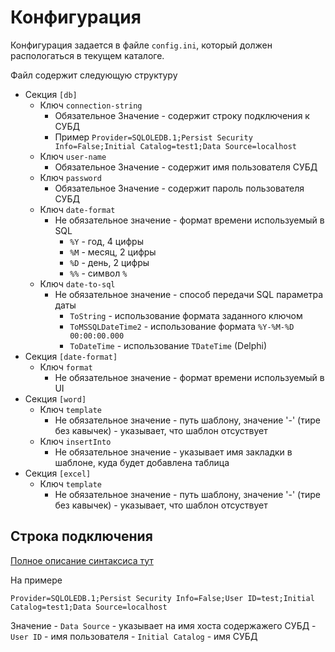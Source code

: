 ﻿Конфигурация
=====================

Конфигурация задается в файле `config.ini`, 
который должен распологаться в текущем каталоге.

Файл содержит следующую структуру

- Секция `[db]`
    - Ключ `connection-string`
        - Обязательное Значение - содержит строку подключения к СУБД
        - Пример
                `Provider=SQLOLEDB.1;Persist Security Info=False;Initial Catalog=test1;Data Source=localhost`
    - Ключ `user-name`
        - Обязательное Значение - содержит имя пользователя СУБД
    - Ключ `password`
        - Обязательное Значение - содержит пароль пользователя СУБД
    - Ключ `date-format`
        - Не обязательное значение - формат времени используемый в SQL
            - `%Y` - год, 4 цифры
            - `%M` - месяц, 2 цифры
            - `%D` - день, 2 цифры
            - `%%` - символ `%`
    - Ключ `date-to-sql`
        - Не обязательное значение - способ передачи SQL параметра даты
            - `ToString` - использование формата заданного ключом
            - `ToMSSQLDateTime2` - использование формата `%Y-%M-%D 00:00:00.000`
            - `ToDateTime` - использование `TDateTime` (Delphi) 
- Секция `[date-format]`
    - Ключ `format`
        - Не обязательное значение - формат времени используемый в UI
- Секция `[word]`
    - Ключ `template`
        - Не обязательное значение - путь шаблону, значение '-' (тире без кавычек) - указывает, что шаблон отсуствует
    - Ключ `insertInto`
        - Не обязательное значение - указывает имя закладки в шаблоне, куда будет добавлена таблица
- Секция `[excel]`
    - Ключ `template`
        - Не обязательное значение - путь шаблону, значение '-' (тире без кавычек) - указывает, что шаблон отсуствует


Строка подключения
-------------------------

[Полное описание синтаксиса тут](https://learn.microsoft.com/en-us/dotnet/framework/data/adonet/connection-string-syntax)

На примере

    Provider=SQLOLEDB.1;Persist Security Info=False;User ID=test;Initial Catalog=test1;Data Source=localhost

Значение 
    - `Data Source` - указывает на имя хоста содержажего СУБД
    - `User ID` - имя пользователя
    - `Initial Catalog` - имя СУБД
